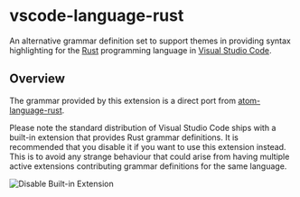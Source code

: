 # vscode-language-rust

An alternative grammar definition set to support themes in providing syntax
highlighting for the [Rust][rust] programming language in [Visual Studio Code][vscode].

## Overview

The grammar provided by this extension is a direct port from [atom-language-rust][alr].

Please note the standard distribution of Visual Studio Code ships with a
built-in extension that provides Rust grammar definitions. It is recommended
that you disable it if you want to use this extension instead. This is to avoid
any strange behaviour that could arise from having multiple active extensions
contributing grammar definitions for the same language.

![Disable Built-in Extension](https://github.com/miqid/vscode-language-rust/raw/master/images/disable-builtin-preview.png)

[alr]: https://github.com/miqid/atom-language-rust
[rust]: https://www.rust-lang.org/
[vscode]: https://code.visualstudio.com/